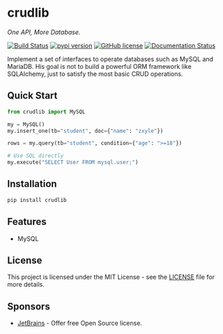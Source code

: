 # crudlib
*One API, More Database.*

[![Build Status](https://github.com/zxyle/crudlib/workflows/Python%20package/badge.svg)](https://github.com/zxyle/crudlib/actions?query=workflow%3A%22Python+package%22)
[![pypi version](https://img.shields.io/pypi/v/crudlib.svg)](https://pypi.org/project/crudlib/)
[![GitHub license](https://img.shields.io/github/license/zxyle/crudlib.svg)](https://github.com/zxyle/crudlib/blob/master/LICENSE)
[![Documentation Status](https://readthedocs.org/projects/crudlib/badge/?version=latest)](https://crudlib.readthedocs.io/en/latest/?badge=latest)

Implement a set of interfaces to operate databases such as MySQL and MariaDB.
His goal is not to build a powerful ORM framework like SQLAlchemy,
just to satisfy the most basic CRUD operations.

## Quick Start
```python
from crudlib import MySQL

my = MySQL()
my.insert_one(tb="student", doc={"name": "zxyle"})

rows = my.query(tb="student", condition={"age": ">=18"})

# Use SQL directly
my.execute("SELECT User FROM mysql.user;")
```

## Installation
```bash
pip install crudlib
```

## Features
* MySQL


## License
This project is licensed under the MIT License - see the [LICENSE](./LICENSE) file for more details.

## Sponsors
* [JetBrains](https://www.jetbrains.com/) - Offer free Open Source license.
